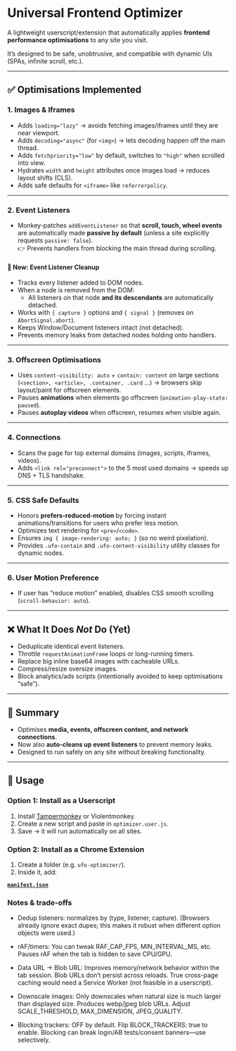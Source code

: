 
# Universal Frontend Optimizer

A lightweight userscript/extension that automatically applies **frontend performance optimisations** to any site you visit.  

It’s designed to be safe, unobtrusive, and compatible with dynamic UIs (SPAs, infinite scroll, etc.).

---

## ✅ Optimisations Implemented

### 1. **Images & Iframes**
- Adds `loading="lazy"` → avoids fetching images/iframes until they are near viewport.  
- Adds `decoding="async"` (for `<img>`) → lets decoding happen off the main thread.  
- Adds `fetchpriority="low"` by default, switches to `"high"` when scrolled into view.  
- Hydrates `width` and `height` attributes once images load → reduces layout shifts (CLS).  
- Adds safe defaults for `<iframe>` like `referrerpolicy`.

---

### 2. **Event Listeners**
- Monkey-patches `addEventListener` so that **scroll, touch, wheel events** are automatically made **passive by default** (unless a site explicitly requests `passive: false`).  
  👉 Prevents handlers from blocking the main thread during scrolling.

#### 🔄 New: Event Listener Cleanup
- Tracks every listener added to DOM nodes.  
- When a node is removed from the DOM:
  - All listeners on that node **and its descendants** are automatically detached.  
- Works with `{ capture }` options and `{ signal }` (removes on `AbortSignal.abort`).  
- Keeps Window/Document listeners intact (not detached).  
- Prevents memory leaks from detached nodes holding onto handlers.

---

### 3. **Offscreen Optimisations**
- Uses `content-visibility: auto` + `contain: content` on large sections (`<section>, <article>, .container, .card` …) → browsers skip layout/paint for offscreen elements.  
- Pauses **animations** when elements go offscreen (`animation-play-state: paused`).  
- Pauses **autoplay videos** when offscreen, resumes when visible again.

---

### 4. **Connections**
- Scans the page for top external domains (images, scripts, iframes, videos).  
- Adds `<link rel="preconnect">` to the 5 most used domains → speeds up DNS + TLS handshake.

---

### 5. **CSS Safe Defaults**
- Honors **prefers-reduced-motion** by forcing instant animations/transitions for users who prefer less motion.  
- Optimizes text rendering for `<pre>`/`<code>`.  
- Ensures `img { image-rendering: auto; }` (so no weird pixelation).  
- Provides `.ufo-contain` and `.ufo-content-visibility` utility classes for dynamic nodes.

---

### 6. **User Motion Preference**
- If user has “reduce motion” enabled, disables CSS smooth scrolling (`scroll-behavior: auto`).

---

## ❌ What It Does *Not* Do (Yet)
- Deduplicate identical event listeners.  
- Throttle `requestAnimationFrame` loops or long-running timers.  
- Replace big inline base64 images with cacheable URLs.  
- Compress/resize oversize images.  
- Block analytics/ads scripts (intentionally avoided to keep optimisations “safe”).

---

## 🔎 Summary
- Optimises **media, events, offscreen content, and network connections**.  
- Now also **auto-cleans up event listeners** to prevent memory leaks.  
- Designed to run safely on any site without breaking functionality.  

---

## 🚀 Usage

### Option 1: Install as a Userscript
1. Install [Tampermonkey](https://www.tampermonkey.net/) or Violentmonkey.  
2. Create a new script and paste in `optimizer.user.js`.  
3. Save → it will run automatically on all sites.

### Option 2: Install as a Chrome Extension
1. Create a folder (e.g. `ufo-optimizer/`).  
2. Inside it, add:

[**`manifest.json`**](/manifest.json)

### Notes & trade-offs

* Dedup listeners: normalizes by (type, listener, capture). (Browsers already ignore exact dupes; this makes it robust when different option objects were used.)

* rAF/timers: You can tweak RAF_CAP_FPS, MIN_INTERVAL_MS, etc. Pauses rAF when the tab is hidden to save CPU/GPU.

* Data URL → Blob URL: Improves memory/network behavior within the tab session. Blob URLs don’t persist across reloads. True cross-page caching would need a Service Worker (not feasible in a userscript).

* Downscale images: Only downscales when natural size is much larger than displayed size. Produces webp/jpeg blob URLs. Adjust SCALE_THRESHOLD, MAX_DIMENSION, JPEG_QUALITY.

* Blocking trackers: OFF by default. Flip BLOCK_TRACKERS: true to enable. Blocking can break login/AB tests/consent banners—use selectively.